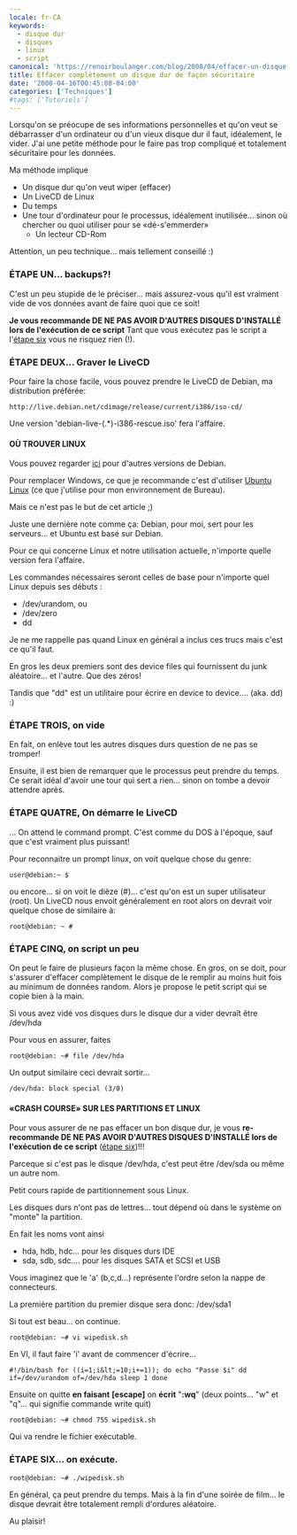```yaml
---
locale: fr-CA
keywords:
  - disque dur
  - disques
  - linux
  - script
canonical: 'https://renoirboulanger.com/blog/2008/04/effacer-un-disque-dur/'
title: Effacer complètement un disque dur de façon sécuritaire
date: '2008-04-16T00:45:08-04:00'
categories: ['Techniques']
#tags: ['Tutoriels']
---
```


Lorsqu'on se préocupe de ses informations personnelles et qu'on veut se débarrasser d'un ordinateur ou d'un vieux disque dur il faut, idéalement, le vider. J'ai une petite méthode pour le faire pas trop compliqué et totalement sécuritaire pour les données.

Ma méthode implique

- Un disque dur qu'on veut wiper (effacer)
- Un LiveCD de Linux
- Du temps
- Une tour d'ordinateur pour le processus, idéalement inutilisée... sinon où chercher ou quoi utiliser pour se «dé-s'emmerder»
  - Un lecteur CD-Rom

Attention, un peu technique... mais tellement conseillé :)

### ÉTAPE UN... backups?!

C'est un peu stupide de le préciser... mais assurez-vous qu'il est vraiment vide de vos données avant de faire quoi que ce soit!

**Je vous recommande DE NE PAS AVOIR D'AUTRES DISQUES D'INSTALLÉ lors de l'exécution de ce script** Tant que vous exécutez pas le script a l'[étape six][0] vous ne risquez rien (!).

### ÉTAPE DEUX... Graver le LiveCD

Pour faire la chose facile, vous pouvez prendre le LiveCD de Debian, ma distribution préférée:

`http://live.debian.net/cdimage/release/current/i386/iso-cd/`

Une version 'debian-live-(.\*)-i386-rescue.iso' fera l'affaire.

#### OÙ TROUVER LINUX

Vous pouvez regarder [ici][1] pour d'autres versions de Debian.

Pour remplacer Windows, ce que je recommande c'est d'utiliser [Ubuntu Linux][2] (ce que j'utilise pour mon environnement de Bureau).

Mais ce n'est pas le but de cet article ;)

Juste une dernière note comme ça: Debian, pour moi, sert pour les serveurs... et Ubuntu est basé sur Debian.

Pour ce qui concerne Linux et notre utilisation actuelle, n'importe quelle version fera l'affaire.

Les commandes nécessaires seront celles de base pour n'importe quel Linux depuis ses débuts :

- /dev/urandom, ou
- /dev/zero
- dd

Je ne me rappelle pas quand Linux en général a inclus ces trucs mais c'est ce qu'il faut.

En gros les deux premiers sont des device files qui fournissent du junk aléatoire... et l'autre. Que des zéros!

Tandis que "dd" est un utilitaire pour écrire en device to device.... (aka. dd) :)

### ÉTAPE TROIS, on vide

En fait, on enlève tout les autres disques durs question de ne pas se tromper!

Ensuite, il est bien de remarquer que le processus peut prendre du temps. Ce serait idéal d'avoir une tour qui sert a rien... sinon on tombe a devoir attendre après.

### ÉTAPE QUATRE, On démarre le LiveCD

... On attend le command prompt. C'est comme du DOS à l'époque, sauf que c'est vraiment plus puissant!

Pour reconnaitre un prompt linux, on voit quelque chose du genre:

    user@debian:~ $

ou encore... si on voit le dièze (\#)... c'est qu'on est un super utilisateur (root). Un LiveCD nous envoit généralement en root alors on devrait voir quelque chose de similaire à:

    root@debian: ~ #

### ÉTAPE CINQ, on script un peu

On peut le faire de plusieurs façon la même chose. En gros, on se doit, pour s'assurer d'effacer complètement le disque de le remplir au moins huit fois au minimum de données random. Alors je propose le petit script qui se copie bien à la main.

Si vous avez vidé vos disques durs le disque dur a vider devraît être /dev/hda

Pour vous en assurer, faites

    root@debian: ~# file /dev/hda

Un output similaire ceci devrait sortir...

    /dev/hda: block special (3/0)

#### «CRASH COURSE» SUR LES PARTITIONS ET LINUX

Pour vous assurer de ne pas effacer un bon disque dur, je vous **re-recommande DE NE PAS AVOIR D'AUTRES DISQUES D'INSTALLÉ lors de l'exécution de ce script** ([étape six][0])!!!

Parceque si c'est pas le disque /dev/hda, c'est peut être /dev/sda ou même un autre nom.

Petit cours rapide de partitionnement sous Linux.

Les disques durs n'ont pas de lettres... tout dépend où dans le système on "monte" la partition.

En fait les noms vont ainsi

- hda, hdb, hdc... pour les disques durs IDE
- sda, sdb, sdc.... pour les disques SATA et SCSI et USB

Vous imaginez que le 'a' (b,c,d...) représente l'ordre selon la nappe de connecteurs.

La première partition du premier disque sera donc: /dev/sda1

Si tout est beau... on continue.

    root@debian: ~# vi wipedisk.sh

En VI, il faut faire 'i' avant de commencer d'écrire...

    #!/bin/bash for ((i=1;i&lt;=10;i+=1)); do echo "Passe $i" dd if=/dev/urandom of=/dev/hda sleep 1 done

Ensuite on quitte **en faisant** **\[escape\]** on **écrit** "**:wq**" (deux points... "w" et "q"... qui signifie commande write quit)

    root@debian: ~# chmod 755 wipedisk.sh

Qui va rendre le fichier exécutable.

### ÉTAPE SIX... on exécute.

    root@debian: ~# ./wipedisk.sh

En général, ça peut prendre du temps. Mais à la fin d'une soirée de film... le disque devrait être totalement rempli d'ordures aléatoire.

Au plaisir!

[0]: http://renoirboulanger.com/blog/2008/04/effacer-un-disque-dur/#six
[1]: https://wiki.debian.org/LiveCD
[2]: https://www.ubuntu.com/
